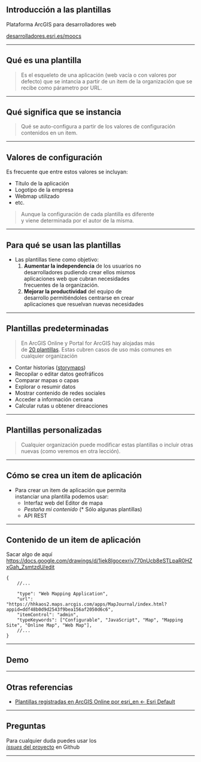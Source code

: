 <!-- .slide: class="title" -->

## Introducción a las plantillas
Plataforma ArcGIS para desarrolladores web

[desarrolladores.esri.es/moocs](http://desarrolladores.esri.es/moocs)

---

<!-- .slide: class="section" -->

## Qué es una plantilla

> Es el esqueleto de una aplicación (web vacía o con valores por defecto) que se intancia a partir de un item de la organización que se recibe como párametro por URL.

---

<!-- .slide: class="section" -->

## Qué significa que se instancia

> Qué se auto-configura a partir de los valores de configuración contenidos en un item.

---

<!-- .slide: class="section" -->
## Valores de configuración
Es frecuente que entre estos valores se incluyan:
* Título de la aplicación
* Logotipo de la empresa
* Webmap utilizado
* etc.

> Aunque la configuración de cada plantilla es diferente<br>
y viene determinada por el autor de la misma.

---

<!-- .slide: class="section" -->

## Para qué se usan las plantillas
* Las plantillas tiene como objetivo:
	1. **Aumentar la independencia** de los usuarios no<br>
		desarrolladores pudiendo crear ellos mismos<br> aplicaciones web que cubran necesidades <br>frecuentes de la organización.
	2. **Mejorar la productividad** del equipo de <br>
	desarrollo permitiéndoles centrarse en crear <br>
	aplicaciones que resuelvan nuevas necesidades

---

<!-- .slide: class="section" -->
## Plantillas predeterminadas
> En ArcGIS Online y Portal for ArcGIS hay alojadas más<br>
de [20 plantillas](https://github.com/Esri?query=template-js). Estas cubren casos de uso más comunes en cualquier organización

* Contar historias ([storymaps](https://storymaps.arcgis.com))
* Recopilar o editar datos geofráficos
* Comparar mapas o capas
* Explorar o resumir datos
* Mostrar contenido de redes sociales
* Acceder a información cercana
* Calcular rutas u obtener direacciones

---

<!-- .slide: class="section" -->
## Plantillas personalizadas
> Cualquier organización puede modificar estas plantillas o incluir otras nuevas (como veremos en otra lección).

---

<!-- .slide: class="section" -->
## Cómo se crea un item de aplicación

* Para crear un item de aplicación que permita<br>
	instanciar una plantilla podemos usar:
	* Interfaz web del Editor de mapa
	* *Pestaña mi contenido* (* Sólo algunas plantillas)
	* API REST

---

<!-- .slide: class="section" -->
## Contenido de un item de aplicación

Sacar algo de aquí
https://docs.google.com/drawings/d/1iek8Igocexriv770nUcb8eSTLpaR0HZxGah_ZsmtzdU/edit
```
{
	//...

	"type": "Web Mapping Application",
	"url": "https://hhkaos2.maps.arcgis.com/apps/MapJournal/index.html?appid=ddf48b0d9d2543f9bea156af2050d6c6",
	"itemControl": "admin",
	"typeKeywords": ["Configurable", "JavaScript", "Map", "Mapping Site", "Online Map", "Web Map"],
	//...
}
```

---

<!-- .slide: class="section" -->

## Demo

---

<!-- .slide: class="section" -->

## Otras referencias

* [Plantillas registradas en ArcGIS Online por esri_en <- Esri Default](http://www.arcgis.com/home/search.html?t=content&q=tags:ArcGIS%20web%20application%20template)

---

<!-- .slide: class="questions centered" -->

## Preguntas

Para cualquier duda puedes usar los <br>[*issues* del proyecto](https://github.com/esri-es/moocs/issues) en Github

---


<!-- .slide: class="end" -->
